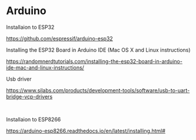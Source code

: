 # Arduino

Installaion to ESP32

https://github.com/espressif/arduino-esp32

Installing the ESP32 Board in Arduino IDE (Mac OS X and Linux instructions)

https://randomnerdtutorials.com/installing-the-esp32-board-in-arduino-ide-mac-and-linux-instructions/

Usb driver

https://www.silabs.com/products/development-tools/software/usb-to-uart-bridge-vcp-drivers



</br>

Installaion to ESP8266

https://arduino-esp8266.readthedocs.io/en/latest/installing.html#
